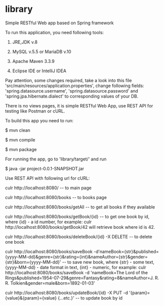 # library

Simple RESTful Web app based on Spring framework

To run this application, you need following tools:

1) JRE,JDK v.8

2) MySQL v.5.5 or MariaDB v.10
  
3) Apache Maven 3.3.9

4) Eclipse IDE or IntelliJ IDEA

Pay attention, some changes required, take a look into this file 'src/main/resources/application.properties', change following fields: 'spring.datasource.username', 'spring.datasource.password' and 'spring.jpa.hibernate.dialect' to corresponding values of your DB.

There is no views pages, it is simple RESTful Web App, use REST API for testing like Postman or cURL.

To build this app you need to run:

$ mvn clean 

$ mvn compile 

$ mvn package

For running the app, go to 'library/target/' and run

$ java -jar project-0.0.1-SNAPSHOT.jar

Use REST API with following url for cURL:

culr http://localhost:8080/ -- to main page

culr http://localhost:8080/books  -- to books page

culr http://localhost:8080/books/getAll  -- to get all books if they available

culr http://localhost:8080/books/getBook/{id}  -- to get one book by id, where {id} - a id number, for example: 
culr http://localhost:8080/books/getBook/42  will retrieve book where id is 42.

culr http://localhost:8080/books/deleteBook/{id} -X DELETE  -- to delete one book

culr http://localhost:8080/books/saveBook -d'nameBook={str}&published={yyyy-MM-dd}&genre={str}&rating={int}&nameAuthor={str}&gender={str}&born={yyyy-MM-dd}' -- to save new book, where {str} - some text, {yyyy-MM-dd} - date format in text, {int} - numeric, for example: 
culr http://localhost:8080/books/saveBook -d 'nameBook=The Lord of the Rings&published=1954-07-29&genre=Fantasy&rating=8&nameAuthor=J. R. R. Tolkien&gender=male&born=1892-01-03'

culr http://localhost:8080/books/updateBook/{id} -X PUT -d '{param}={value}&{param}={value} {...etc.}' -- to update book by id
